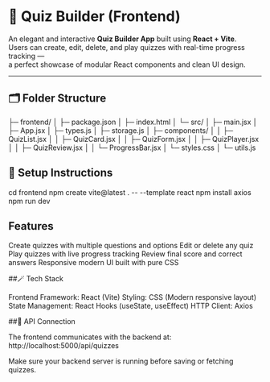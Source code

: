 # 🎯 Quiz Builder (Frontend)

An elegant and interactive **Quiz Builder App** built using **React + Vite**.  
Users can create, edit, delete, and play quizzes with real-time progress tracking —  
a perfect showcase of modular React components and clean UI design.

---

## 🗂 Folder Structure
├─ frontend/
│  ├─ package.json
│  ├─ index.html
│  └─ src/
│     ├─ main.jsx
│     ├─ App.jsx
│     ├─ types.js
│     ├─ storage.js
│     ├─ components/
│     │  ├─ QuizList.jsx
│     │  ├─ QuizCard.jsx
│     │  ├─ QuizForm.jsx
│     │  ├─ QuizPlayer.jsx
│     │  ├─ QuizReview.jsx
│     │  └─ ProgressBar.jsx
│     └─ styles.css
│     └─ utils.js    

## 🚀 Setup Instructions
cd frontend
npm create vite@latest . -- --template react
npm install axios
npm run dev

## Features
Create quizzes with multiple questions and options
Edit or delete any quiz
Play quizzes with live progress tracking
Review final score and correct answers
Responsive modern UI built with pure CSS

##🪄 Tech Stack

Frontend Framework: React (Vite)
Styling: CSS (Modern responsive layout)
State Management: React Hooks (useState, useEffect)
HTTP Client: Axios

##🧠 API Connection

The frontend communicates with the backend at:
http://localhost:5000/api/quizzes

Make sure your backend server is running before saving or fetching quizzes.
